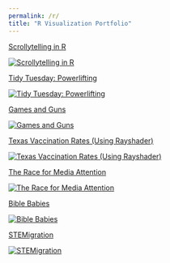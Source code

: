 ```yaml
---
permalink: /r/
title: "R Visualization Portfolio"
---
```

            
[Scrollytelling in R](https://connorrothschild.shinyapps.io/automation/)

[![Scrollytelling in R](https://raw.githubusercontent.com/connorrothschild/connorrothschild.github.io/master/_assets/images/scrollytelling.jpg)](https://connorrothschild.shinyapps.io/automation/)

[Tidy Tuesday: Powerlifting](https://connorrothschild.github.io/r/tt-powerlifting/)

[![Tidy Tuesday: Powerlifting](https://raw.githubusercontent.com/connorrothschild/connorrothschild.github.io/master/_assets/images/powerlifting.jpg)](https://connorrothschild.github.io/r/tt-powerlifting/) 

[Games and Guns](https://connorrothschild.github.io/r/games-and-guns/)

[![Games and Guns](https://raw.githubusercontent.com/connorrothschild/connorrothschild.github.io/master/_assets/images/gamesandguns.jpg)](https://connorrothschild.github.io/r/games-and-guns/) 

[Texas Vaccination Rates (Using Rayshader)](https://connorrothschild.github.io/r/tx-vaccination-rates/)

[![Texas Vaccination Rates (Using Rayshader)](https://raw.githubusercontent.com/connorrothschild/connorrothschild.github.io/master/_assets/images/rayshader.jpg)](https://connorrothschild.github.io/r/tx-vaccination-rates/)

[The Race for Media Attention](https://connorrothschild.github.io/r/media-mentions/)

[![The Race for Media Attention](https://raw.githubusercontent.com/connorrothschild/connorrothschild.github.io/master/_assets/images/mediamentions.jpg)](https://connorrothschild.github.io/r/media-mentions/) 

[Bible Babies](https://connorrothschild.github.io/r/bible-babies/)

[![Bible Babies](https://raw.githubusercontent.com/connorrothschild/connorrothschild.github.io/master/_assets/images/biblebabies.jpg)](https://connorrothschild.github.io/r/bible-babies/)

[STEMigration](https://connorrothschild.github.io/r/stem-migration/)

[![STEMigration](https://raw.githubusercontent.com/connorrothschild/connorrothschild.github.io/master/_assets/images/stemigration.jpg)](https://connorrothschild.github.io/r/stem-migration/) 
